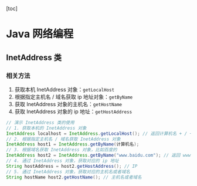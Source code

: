 [toc]

# Java 网络编程

## InetAddress 类

### 相关方法

1. 获取本机 InetAddress 对象：`getLocalHost`
2. 根据指定主机名 / 域名获取 ip 地址对象：`getByName`
3. 获取 InetAddress 对象的主机名：`getHostName`
4. 获取 InetAddress 对象的 ip 地址：`getHostAddress`

~~~Java
// 演示 InetAddress 类的使用
// 1. 获取本机的 InetAddress 对象
InetAddress localhost = InetAddress.getLocalHost(); // 返回计算机名 + / + ip 地址
// 2. 根据指定主机名 / 域名获取 InetAddress 对象
InetAddress host1 = InetAddress.getByName(计算机名);
// 3. 根据域名获取 InetAddress 对象，比如百度的
InetAddress host2 = InetAddress.getByName("www.baidu.com"); // 返回 www.baidu.com + / + ip 地址
// 4. 通过 InetAddress 对象，获取对应的 ip 地址
String hostAddress = host2.getHostAddress(); // IP 
// 5. 通过 InetAddress 对象，获取对应的主机名或者域名
String hostName host2.getHostName(); // 主机名或者域名
~~~

